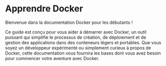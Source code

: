 # Apprendre Docker

Bienvenue dans la documentation Docker pour les débutants !

Ce guide est conçu pour vous aider à démarrer avec Docker, un outil puissant qui simplifie le processus de création, de déploiement et de gestion des applications dans des conteneurs légers et portables. Que vous soyez un développeur expérimenté ou simplement curieux à propos de Docker, cette documentation vous fournira les bases dont vous avez besoin pour commencer votre aventure avec Docker.